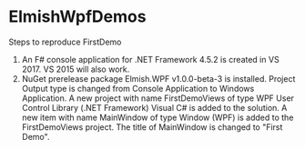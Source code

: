 # ElmishWpfDemos

Steps to reproduce FirstDemo

1. An F# console application for .NET Framework 4.5.2 is created in VS 2017. VS 2015 will also work.
2. NuGet prerelease package Elmish.WPF v1.0.0-beta-3 is installed.
   Project Output type is changed from Console Application to Windows Application.
   A new project with name FirstDemoViews of type WPF User Control Library (.NET Framework) Visual C# is added to the solution.
   A new item with name MainWindow of type Window (WPF) is added to the FirstDemoViews project.
   The title of MainWindow is changed to "First Demo".
